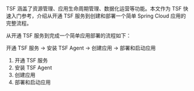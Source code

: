 TSF 涵盖了资源管理、应用生命周期管理、数据化运营等功能。本文作为 TSF 快速入门参考，介绍从开通 TSF 服务到创建和部署一个简单 Spring Cloud 应用的完整流程。

从开通 TSF 服务到完成一个简单应用部署的流程如下：

开通 TSF 服务 ->  安装 TSF Agent -> 创建应用 -> 部署和启动应用 

1. 开通 TSF 服务
2. 安装 TSF Agent
3. 创建应用
4. 部署和启动应用